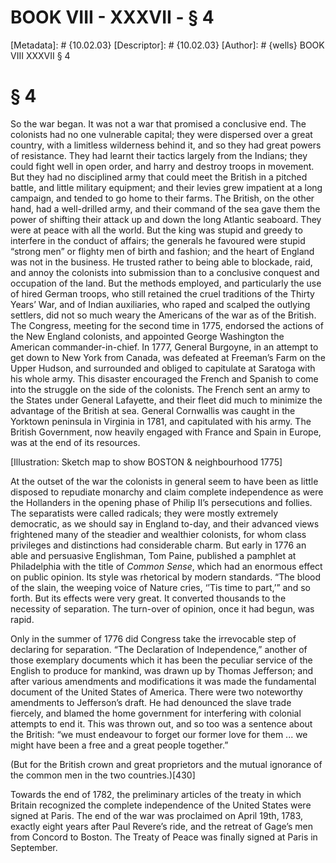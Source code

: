 # BOOK VIII - XXXVII - § 4
[Metadata]: # {10.02.03}
[Descriptor]: # {10.02.03}
[Author]: # {wells}
BOOK VIII
XXXVII
§ 4
# § 4
So the war began. It was not a war that promised a conclusive end. The
colonists had no one vulnerable capital; they were dispersed over a great
country, with a limitless wilderness behind it, and so they had great powers of
resistance. They had learnt their tactics largely from the Indians; they could
fight well in open order, and harry and destroy troops in movement. But they
had no disciplined army that could meet the British in a pitched battle, and
little military equipment; and their levies grew impatient at a long campaign,
and tended to go home to their farms. The British, on the other hand, had a
well-drilled army, and their command of the sea gave them the power of shifting
their attack up and down the long Atlantic seaboard. They were at peace with
all the world. But the king was stupid and greedy to interfere in the conduct
of affairs; the generals he favoured were stupid “strong men” or flighty men of
birth and fashion; and the heart of England was not in the business. He trusted
rather to being able to blockade, raid, and annoy the colonists into submission
than to a conclusive conquest and occupation of the land. But the methods
employed, and particularly the use of hired German troops, who still retained
the cruel traditions of the Thirty Years’ War, and of Indian auxiliaries, who
raped and scalped the outlying settlers, did not so much weary the Americans of
the war as of the British. The Congress, meeting for the second time in 1775,
endorsed the actions of the New England colonists, and appointed George
Washington the American commander-in-chief. In 1777, General Burgoyne, in an
attempt to get down to New York from Canada, was defeated at Freeman’s Farm on
the Upper Hudson, and surrounded and obliged to capitulate at Saratoga with his
whole army. This disaster encouraged the French and Spanish to come into the
struggle on the side of the colonists. The French sent an army to the States
under General Lafayette, and their fleet did much to minimize the advantage of
the British at sea. General Cornwallis was caught in the Yorktown peninsula in
Virginia in 1781, and capitulated with his army. The British Government, now
heavily engaged with France and Spain in Europe, was at the end of its
resources.

[Illustration: Sketch map to show BOSTON & neighbourhood 1775]

At the outset of the war the colonists in general seem to have been as little
disposed to repudiate monarchy and claim complete independence as were the
Hollanders in the opening phase of Philip II’s persecutions and follies. The
separatists were called radicals; they were mostly extremely democratic, as we
should say in England to-day, and their advanced views frightened many of the
steadier and wealthier colonists, for whom class privileges and distinctions
had considerable charm. But early in 1776 an able and persuasive Englishman,
Tom Paine, published a pamphlet at Philadelphia with the title of _Common
Sense_, which had an enormous effect on public opinion. Its style was
rhetorical by modern standards. “The blood of the slain, the weeping voice of
Nature cries, ‘’Tis time to part,’” and so forth. But its effects were very
great. It converted thousands to the necessity of separation. The turn-over of
opinion, once it had begun, was rapid.

Only in the summer of 1776 did Congress take the irrevocable step of declaring
for separation. “The Declaration of Independence,” another of those exemplary
documents which it has been the peculiar service of the English to produce for
mankind, was drawn up by Thomas Jefferson; and after various amendments and
modifications it was made the fundamental document of the United States of
America. There were two noteworthy amendments to Jefferson’s draft. He had
denounced the slave trade fiercely, and blamed the home government for
interfering with colonial attempts to end it. This was thrown out, and so too
was a sentence about the British: “we must endeavour to forget our former love
for them ... we might have been a free and a great people together.”

(But for the British crown and great proprietors and the mutual ignorance of
the common men in the two countries.)[430]

Towards the end of 1782, the preliminary articles of the treaty in which
Britain recognized the complete independence of the United States were signed
at Paris. The end of the war was proclaimed on April 19th, 1783, exactly eight
years after Paul Revere’s ride, and the retreat of Gage’s men from Concord to
Boston. The Treaty of Peace was finally signed at Paris in September.

